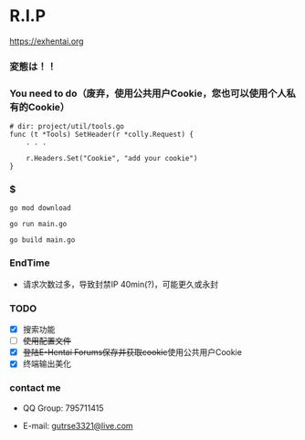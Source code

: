 # R.I.P
https://exhentai.org

### 変態は！！

### You need to do（废弃，使用公共用户Cookie，您也可以使用个人私有的Cookie）

```shell
# dir: project/util/tools.go
func (t *Tools) SetHeader(r *colly.Request) {
	. . .
	
	r.Headers.Set("Cookie", "add your cookie")
}
```

### $
```shell
go mod download

go run main.go

go build main.go
```

### EndTime

- 请求次数过多，导致封禁IP 40min(?)，可能更久或永封

### TODO

- [x] 搜索功能
- [ ] <del>使用配置文件</del>
- [x] <del>登陆E-Hentai Forums保存并获取cookie</del>使用公共用户Cookie
- [x] 终端输出美化

### contact me

- QQ Group: 795711415

- E-mail: gutrse3321@live.com
